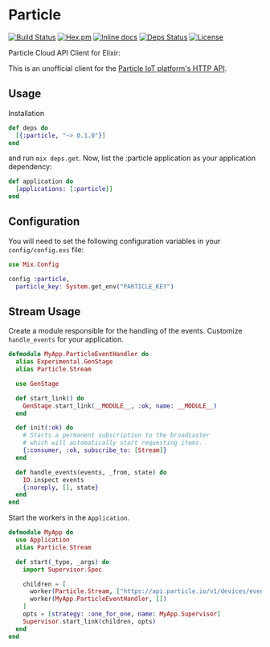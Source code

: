 # Particle

[![Build Status](https://travis-ci.org/jeffutter/particle-elixir.svg?branch=master)](https://travis-ci.org/jeffutter/particle-elixir)
[![Hex.pm](https://img.shields.io/hexpm/v/particle.svg?maxAge=2592000)](https://hex.pm/packages/particle)
[![Inline docs](http://inch-ci.org/github/jeffutter/particle-elixir.svg)](http://inch-ci.org/github/jeffutter/particle-elixir)
[![Deps Status](https://beta.hexfaktor.org/badge/all/github/jeffutter/particle-elixir.svg)](https://beta.hexfaktor.org/github/jeffutter/particle-elixir)
[![License](http://img.shields.io/badge/license-MIT-brightgreen.svg)](http://opensource.org/licenses/MIT)

Particle Cloud API Client for Elixir:

This is an unofficial client for the [Particle IoT platform's HTTP API](https://docs.particle.io/reference/api/). 

## Usage

Installation

```elixir
def deps do
  [{:particle, "~> 0.1.0"}]
end
```

and run `mix deps.get`. Now, list the :particle application as your application dependency:

```elixir
def application do
  [applications: [:particle]]
end
```

## Configuration

You will need to set the following configuration variables in your `config/config.exs` file:

```elixir
use Mix.Config

config :particle,
  particle_key: System.get_env("PARTICLE_KEY")
```

## Stream Usage

Create a module responsible for the handling of the events. Customize `handle_events` for your application.

```elixir
defmodule MyApp.ParticleEventHandler do
  alias Experimental.GenStage
  alias Particle.Stream

  use GenStage

  def start_link() do
    GenStage.start_link(__MODULE__, :ok, name: __MODULE__)
  end

  def init(:ok) do
    # Starts a permanent subscription to the broadcaster
    # which will automatically start requesting items.
    {:consumer, :ok, subscribe_to: [Stream]}
  end

  def handle_events(events, _from, state) do
    IO.inspect events
    {:noreply, [], state}
  end
end
```

Start the workers in the `Application`.

```elixir
defmodule MyApp do
  use Application
  alias Particle.Stream

  def start(_type, _args) do
    import Supervisor.Spec

    children = [
      worker(Particle.Stream, ["https://api.particle.io/v1/devices/events/status", Particle.Http, [name: Stream]]), # define url here
      worker(MyApp.ParticleEventHandler, [])
    ]
    opts = [strategy: :one_for_one, name: MyApp.Supervisor]
    Supervisor.start_link(children, opts)
  end
end
```
